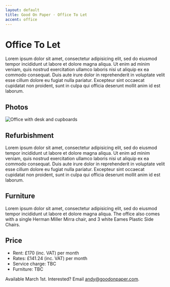 ```yaml
---
layout: default
title: Good On Paper · Office To Let
accent: office
---
```


# Office To Let

Lorem ipsum dolor sit amet, consectetur adipisicing elit, sed do eiusmod tempor incididunt ut labore et dolore magna aliqua. Ut enim ad minim veniam, quis nostrud exercitation ullamco laboris nisi ut aliquip ex ea commodo consequat. Duis aute irure dolor in reprehenderit in voluptate velit esse cillum dolore eu fugiat nulla pariatur. Excepteur sint occaecat cupidatat non proident, sunt in culpa qui officia deserunt mollit anim id est laborum.

## Photos

![Office with desk and cupboards](http://f.cl.ly/items/3H3t2R440n0d26462C2P/2012-08-23-14.18.35.png "Office with desk and cupboards")

## Refurbishment

Lorem ipsum dolor sit amet, consectetur adipisicing elit, sed do eiusmod tempor incididunt ut labore et dolore magna aliqua. Ut enim ad minim veniam, quis nostrud exercitation ullamco laboris nisi ut aliquip ex ea commodo consequat. Duis aute irure dolor in reprehenderit in voluptate velit esse cillum dolore eu fugiat nulla pariatur. Excepteur sint occaecat cupidatat non proident, sunt in culpa qui officia deserunt mollit anim id est laborum.

## Furniture

Lorem ipsum dolor sit amet, consectetur adipisicing elit, sed do eiusmod tempor incididunt ut labore et dolore magna aliqua. The office also comes with a single Herman Miller Mirra chair, and 3 white Eames Plastic Side Chairs.

## Price

* Rent: £170 (inc. VAT) per month
* Rates: £141.24 (inc. VAT) per month
* Service charge: TBC
* Furniture: TBC

Available March 1st. Interested? Email [andy@goodonpaper.com](mailto:andy@goodonpaper.com).
